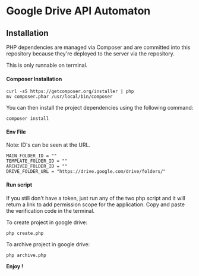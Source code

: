 # Google Drive API Automaton

## Installation

PHP dependencies are managed via Composer and are committed into this
repository because they're deployed to the server via the repository.

This is only runnable on terminal.

#### Composer Installation
~~~
curl -sS https://getcomposer.org/installer | php
mv composer.phar /usr/local/bin/composer
~~~

You can then install the project dependencies using the following command: 
~~~
composer install
~~~

#### Env File
Note: ID's can be seen at the URL.

~~~
MAIN_FOLDER_ID = ""
TEMPLATE_FOLDER_ID = ""
ARCHIVED_FOLDER_ID = ""
DRIVE_FOLDER_URL = "https://drive.google.com/drive/folders/"
~~~

#### Run script
If you still don't have a token, just run any of the two php script and it will return a link to add permission scope for the application. Copy and paste the verification code in the terminal.

To create project in google drive:
~~~
php create.php
~~~

To archive project in google drive:
~~~
php archive.php
~~~

**Enjoy !**